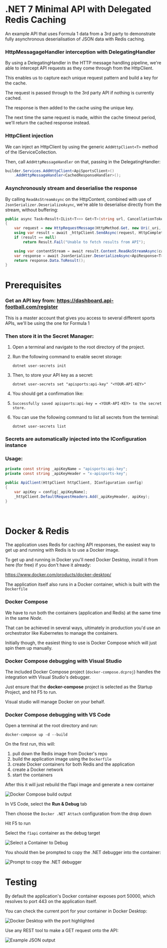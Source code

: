 # .NET 7 Minimal API with Delegated Redis Caching

An example API that uses Formula 1 data from a 3rd party to demonstrate fully asynchronous deserialisation of JSON data with Redis caching.

### HttpMessagageHandler interception with DelegatingHandler

By using a DelegatingHandler in the HTTP message handling pipeline, we're able to intercept API requests as they come through from the HttpClient.

This enables us to capture each unique request pattern and build a key for the cache.

The request is passed through to the 3rd party API if nothing is currently cached.

The response is then added to the cache using the unique key.

The next time the same request is made, within the cache timeout period, we'll return the cached response instead.
<br />

### HttpClient injection

We can inject an HttpClient by using the generic ```AddHttpClient<T>``` method of the IServiceCollection.

Then, call ```AddHttpMessageHandler``` on that, passing in the DelegatingHandler:

```csharp
builder.Services.AddHttpClient<ApiSportsClient>()
    .AddHttpMessageHandler<CachedResponseHandler>();
```

### Asynchronously stream and deserialise the response 

By calling ```ReadAsStreamAsync``` on the HttpContent, combined with use of ```JsonSerializer.DeserializeAsync```, we're able to deserialise directly from the stream, without buffering:

```csharp
public async Task<Result<IList<T>>> Get<T>(string url, CancellationToken cancellationToken)
{
	var request = new HttpRequestMessage(HttpMethod.Get, new Uri(_uri, url.Trim('/')));
	using var result = await _httpClient.SendAsync(request, HttpCompletionOption.ResponseHeadersRead, cancellationToken);
	if (result == null)
		return Result.Fail("Unable to fetch results from API");

	using var contentStream = await result.Content.ReadAsStreamAsync(cancellationToken);
	var response = await JsonSerializer.DeserializeAsync<ApiResponse<T>>(contentStream, JsonOptions, cancellationToken);
	return response.Data.ToResult();
}
```

# Prerequisites

### Get an API key from: https://dashboard.api-football.com/register

This is a master account that gives you access to several different sports APIs, we'll be using the one for Formula 1 


### Then store it in the Secret Manager:

1. Open a terminal and navigate to the root directory of the project.

2. Run the following command to enable secret storage:

	```dotnet user-secrets init```

3. Then, to store your API key as a secret:

	```dotnet user-secrets set "apisports:api-key" "<YOUR-API-KEY>"```

4. You should get a confirmation like:
1. 
	```Successfully saved apisports:api-key = <YOUR-API-KEY> to the secret store.```

5. You can use the following command to list all secrets from the terminal:

	```dotnet user-secrets list```

### Secrets are automatically injected into the IConfiguration instance

### Usage:
	
```csharp
private const string _apiKeyName = "apisports:api-key";
private const string _apiKeyHeader = "x-apisports-key";

public ApiClient(HttpClient httpClient, IConfiguration config)
{
    var apiKey = config[_apiKeyName];
	_httpClient.DefaultRequestHeaders.Add(_apiKeyHeader, apiKey);
}
```
<br />

# Docker & Redis

The application uses Redis for caching API responses, the easiest way to get up and running with Redis is to use a Docker image.

To get up and running in Docker you'll need Docker Desktop, install it from here (for free) if you don't have it already:

https://www.docker.com/products/docker-desktop/

The application itself also runs in a Docker container, which is built with the ```Dockerfile``` 


### Docker Compose

We have to run both the containers (application and Redis) at the same time in the same _Node_. 

That can be achieved in several ways, ultimately in production you'd use an orchestrator like Kubernetes to manage the containers. 

Initially though, the easiest thing to use is Docker Compose which will just spin them up manually.

### Docker Compose debugging with Visual Studio

The included Docker Compose project (```docker-compose.dcproj```) handles the integration with Visual Studio's debugger. 

Just ensure that the <b>docker-compose</b> project is selected as the Startup Project, and hit F5 to run. 

Visual studio will manage Docker on your behalf.

### Docker Compose debugging with VS Code

Open a terminal at the root directory and run:

```docker-compose up -d --build```

On the first run, this will:
 1. pull down the Redis image from Docker's repo
 2. build the application image using the ```Dockerfile```
 3. create Docker containers for both Redis and the application
 4. create a Docker network
 5. start the containers

 After this it will just rebuild the f1api image and generate a new container

![Docker Compose build output](assets/image-5.png)

In VS Code, select the **Run & Debug** tab

Then choose the ```Docker .NET Attach``` configuration from the drop down

Hit F5 to run

Select the ```f1api``` container as the debug target

![Select a Container to Debug](assets/image.png)


You should then be prompted to copy the .NET debugger into the container:

![Prompt to copy the .NET debugger](assets/image-4.png)
<br />

# Testing

By default the application's Docker container exposes port 50000, which resolves to port 443 on the application itself.

You can check the current port for your container in Docker Desktop:

![Docker Desktop with the port highlighted](assets/image-2.png)

Use any REST tool to make a GET request onto the API:

![Example JSON output](assets/image-3.png)